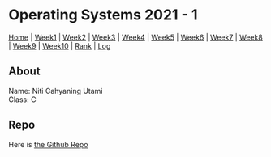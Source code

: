 # Operating Systems 2021 - 1

[Home](../os211/) | 
[Week1](w01) | 
[Week2](w02) | 
[Week3](w03) | 
[Week4](w04) | 
[Week5](w05) | 
[Week6](w06) | 
[Week7](w07) | 
[Week8](w08) | 
[Week9](w09) | 
[Week10](w10) | 
[Rank](../os211/TXT/myrank.txt) | 
[Log](../os211/TXT/mylog.txt)

## About
Name: Niti Cahyaning Utami  
Class: C  

## Repo
Here is [the Github Repo](https://github.com/ni-tami/os211)
